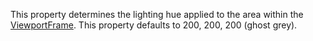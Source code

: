 This property determines the lighting hue applied to the area within the
[ViewportFrame](https://create.roblox.com/docs/reference/engine/classes/ViewportFrame). This property defaults to 200, 200, 200 (ghost grey).